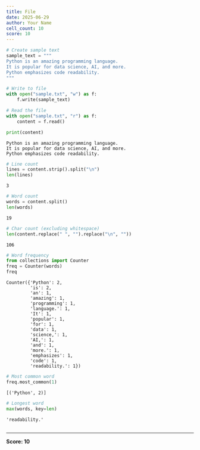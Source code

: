 ```yaml
---
title: File
date: 2025-06-29
author: Your Name
cell_count: 10
score: 10
---
```


```python
# Create sample text
sample_text = """
Python is an amazing programming language.
It is popular for data science, AI, and more.
Python emphasizes code readability.
"""

```


```python
# Write to file
with open("sample.txt", "w") as f:
    f.write(sample_text)

```


```python
# Read the file
with open("sample.txt", "r") as f:
    content = f.read()

print(content)

```

    
    Python is an amazing programming language.
    It is popular for data science, AI, and more.
    Python emphasizes code readability.
    
    


```python
# Line count
lines = content.strip().split("\n")
len(lines)

```




    3




```python
# Word count
words = content.split()
len(words)

```




    19




```python
# Char count (excluding whitespace)
len(content.replace(" ", "").replace("\n", ""))

```




    106




```python
# Word frequency
from collections import Counter
freq = Counter(words)
freq

```




    Counter({'Python': 2,
             'is': 2,
             'an': 1,
             'amazing': 1,
             'programming': 1,
             'language.': 1,
             'It': 1,
             'popular': 1,
             'for': 1,
             'data': 1,
             'science,': 1,
             'AI,': 1,
             'and': 1,
             'more.': 1,
             'emphasizes': 1,
             'code': 1,
             'readability.': 1})




```python
# Most common word
freq.most_common(1)

```




    [('Python', 2)]




```python
# Longest word
max(words, key=len)

```




    'readability.'




```python

```


---
**Score: 10**